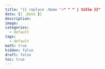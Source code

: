 ```yaml
---
title: "{{ replace .Name "-" " " | title }}"
date: {{ .Date }}
description: 
image:
categories:
  - default
tags:
  - default
math: true
hidden: false
draft: false
toc: true
---
```


